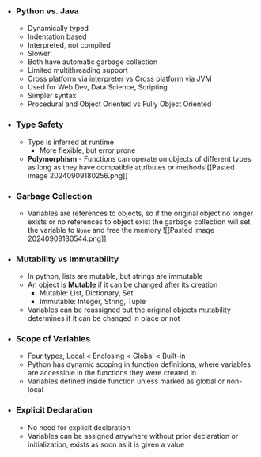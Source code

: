 
- ### Python vs. Java
	- Dynamically typed
	- Indentation based
	- Interpreted, not compiled
	- Slower
	- Both have automatic garbage collection
	- Limited multithreading support
	- Cross platform via interpreter vs Cross platform via JVM
	- Used for Web Dev, Data Science, Scripting
	- Simpler syntax
	- Procedural and Object Oriented vs Fully Object Oriented

- ### Type Safety
	- Type is inferred at runtime
		- More flexible, but error prone
	- **Polymorphism** - Functions can operate on objects of different types as long as they have compatible attributes or methods![[Pasted image 20240909180256.png]]

- ### Garbage Collection
	- Variables are references to objects, so if the original object no longer exists or no references to object exist the garbage collection will set the variable to `None` and free the memory ![[Pasted image 20240909180544.png]]

- ### Mutability vs Immutability
	- In python, lists are mutable, but strings are immutable
	- An object is **Mutable** if it can be changed after its creation
		- Mutable: List, Dictionary, Set
		- Immutable: Integer, String, Tuple
	- Variables can be reassigned but the original objects mutability determines if it can be changed in place or not

- ### Scope of Variables
	- Four types, Local < Enclosing < Global < Built-in
	- Python has dynamic scoping in function definitions, where variables are accessible in the functions they were created in
	- Variables defined inside function unless marked as global or non-local

- ### Explicit Declaration
	- No need for explicit declaration
	- Variables can be assigned anywhere without prior declaration or initialization, exists as soon as it is given a value